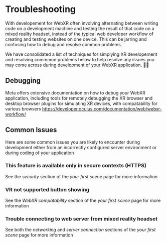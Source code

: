 # Troubleshooting

With developement for WebXR often involving alternating between writing code on a development machine and testing the result of that code on a mixed reality headset, instead of the typical web developer workflow of creating and testing websites on one device. This can be jarring and confusing how to debug and resolve common problems.

We have consolidated a list of techniques for simplying XR developement and resolving commmon problems below to help resolve any issues you may come across during development of your WebXR application. 🧑‍🔧

## Debugging
Meta offers extensive documentation on how to debug your WebXR application, including tools for remotely debugging the XR browser and desktop browser plugins for simulating XR devices, with compatability for various browsers https://developer.oculus.com/documentation/web/webxr-workflow/

## Common Issues
Here are some common issues you are likely to encounter during development either from an incorrectly configured server environment or during coding of your application

### This feature is available only in secure contexts (HTTPS)
See the *security* section of the *your first scene* page for more information

### VR not supported button showing
See the *WebXR compatability* section of the *your first scene* page for more information

### Trouble connecting to web server from mixed reality headset
See both the *networking* and *server connection* sections of the *your first scene* page for more information

